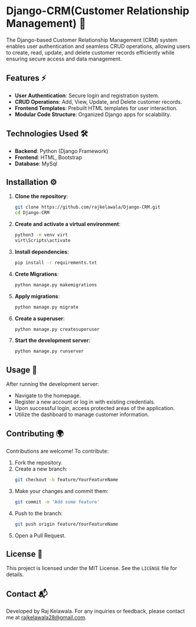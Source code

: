 # Django-CRM(Customer Relationship Management) 🚀

The Django-based Customer Relationship Management (CRM) system enables user authentication and seamless CRUD operations, allowing users to create, read, update, and delete customer records efficiently while ensuring secure access and data management.

## Features ⚡

- **User Authentication**: Secure login and registration system.
- **CRUD Operations**: Add, View, Update, and Delete customer records.
- **Frontend Templates**: Prebuilt HTML templates for user interaction.
- **Modular Code Structure**: Organized Django apps for scalability.

## Technologies Used 🛠️

- **Backend**: Python (Django Framework)
- **Frontend**: HTML, Bootstrap
- **Database**: MySql
  
## Installation ⚙️

1. **Clone the repository**:

   ```bash
   git clone https://github.com/rajkelawala/Django-CRM.git
   cd Django-CRM
   ```

2. **Create and activate a virtual environment**:

   ```bash
   python3 -m venv virt
   virt\Scripts\activate
   ```

3. **Install dependencies**:

   ```bash
   pip install -r requirements.txt
   ```

4. **Crete Migrations**:
   ```bash
   python manage.py makemigrations
   ```
   
5. **Apply migrations**:

   ```bash
   python manage.py migrate
   ```

6. **Create a superuser**:

   ```bash
   python manage.py createsuperuser
   ```

7. **Start the development server**:

   ```bash
   python manage.py runserver
   ```

## Usage 🎯

After running the development server:

- Navigate to the homepage.
- Register a new account or log in with existing credentials.
- Upon successful login, access protected areas of the application.
- Utilize the dashboard to manage customer information.

## Contributing 🌍

Contributions are welcome! To contribute:

1. Fork the repository.
2. Create a new branch:
   ```bash
   git checkout -b feature/YourFeatureName
   ```
3. Make your changes and commit them:
   ```bash
   git commit -m 'Add some feature'
   ```
4. Push to the branch:
   ```bash
   git push origin feature/YourFeatureName
   ```
5. Open a Pull Request.

## License 📄

This project is licensed under the MIT License. See the `LICENSE` file for details.

## Contact 📬

Developed by Raj Kelawala. For any inquiries or feedback, please contact me at [rajkelawala28@gmail.com](mailto:rajkelawala28@gmail.com).
